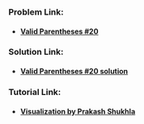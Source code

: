 ### **Problem Link:**

- #### [Valid Parentheses #20](https://leetcode.com/problems/valid-parentheses/)

### **Solution Link:**

- #### [Valid Parentheses #20 solution](https://github.com/thepranaygupta/Data-Structures-and-Algorithms/blob/main/2.%20Stack/LeetCode%20Qs/09.%20Valid%20Parentheses%20%2320/Solution.java)

### **Tutorial Link:**

- #### [Visualization by Prakash Shukhla](https://youtu.be/cnjxnFDNie8)

